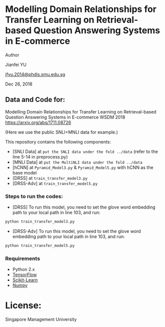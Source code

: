 # Modelling Domain Relationships for Transfer Learning on Retrieval-based Question Answering Systems in E-commerce

Author

Jianfei YU

jfyu.2014@phdis.smu.edu.sg

Dec 26, 2018

## Data and Code for:

Modelling Domain Relationships for Transfer Learning on Retrieval-based Question Answering Systems in E-commerce
WSDM 2018
https://arxiv.org/abs/1711.08726

(Here we use the public SNLI+MNLI data for example.)

This repository contains the following components:

- [SNLI Data] at `put the SNLI data under the fold ../data` (refer to the line 5-14 in preprocess.py)
- [MNLI Data] at `put the MultiNLI data under the fold ../data`
- [hCNN] at `Pyramid_Model3.py` & `Pyramid_Model5.py` with hCNN as the base model
- [DRSS] at `train_transfer_model3.py`
- [DRSS-Adv] at `train_transfer_model5.py`


### Steps to run the codes:

- [DRSS]
To run this model, you need to set the glove word embedding path to your local path in line 103, and run:
```bash
python train_transfer_model3.py
```

- [DRSS-Adv]
To run this model, you need to set the glove word embedding path to your local path in line 103, and run:
```bash
python train_transfer_model5.py
```


### Requirements

- Python 2.x
- [TensorFlow](https://www.tensorflow.org)
- [Scikit-Learn](http://scikit-learn.org/stable/index.html)
- [Numpy](http://www.numpy.org/)


# License:

Singapore Management University
